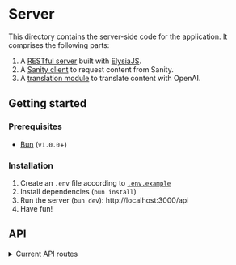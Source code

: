 # Server

This directory contains the server-side code for the application. It comprises the following parts:

1. A [RESTful server](./index.ts) built with [ElysiaJS](https://elysiajs.com/).
1. A [Sanity client](./contentQueries.ts) to request content from Sanity.
1. A [translation module](./translation.ts) to translate content with OpenAI.

## Getting started

### Prerequisites

- [Bun](https://bun.sh) (`v1.0.0`+)

### Installation

1. Create an `.env` file according to [`.env.example`](./.env.example)
1. Install dependencies (`bun install`)
1. Run the server (`bun dev`): http://localhost:3000/api
1. Have fun!

## API

<details>
  <summary>Current API routes</summary>

### `GET /api`

Returns the client locale, as well as a document count, e.g.:

```json
{
  "locale": "en-US",
  "count": {
    "published": 5,
    "draft": 2
  }
}
```

### `GET /api/posts`

Returns an array of the published posts, e.g.:

```json
[
  {
    "language": "en-US",
    "categories": [ ... ],
    "body": [ ... ],
    "slug": {
      "current": "a-new-hope",
      "_type": "slug"
    },
    "author": {
      "_type": "reference",
      "_ref": "c0b396fb-f978-41b0-86f6-fef3d0fd50c2"
    },
    "_createdAt": "2023-09-25T12:50:40Z",
    "_rev": "rQNZ3edRaebky0k7n2A2dB",
    "_updatedAt": "2023-09-27T10:03:58Z",
    "_type": "post",
    "_id": "73a95c42-333c-4bdb-a51c-c7c4e8b0b512",
    "title": "Star Wars: A New Hope"
  },
]
```

### `GET /api/posts/:slug`

Returns the published post corresponding to the given slug, translated into the client locale, e.g.:

```json
{
  "language": "mi-NZ",
  "categories": [ ... ],
  "body": [ ... ],
  "slug": {
    "current": "a-new-hope",
    "_type": "slug"
  },
  "author": {
    "_type": "reference",
    "_ref": "c0b396fb-f978-41b0-86f6-fef3d0fd50c2"
  },
  "_createdAt": "2023-09-25T12:50:40Z",
  "_rev": "rQNZ3edRaebky0k7n2A2dB",
  "_updatedAt": "2023-09-27T10:03:58Z",
  "_type": "post",
  "_id": "73a95c42-333c-4bdb-a51c-c7c4e8b0b512",
  "title": "Whetū Riri: Tūmanako Hou"
}
```

</details>
